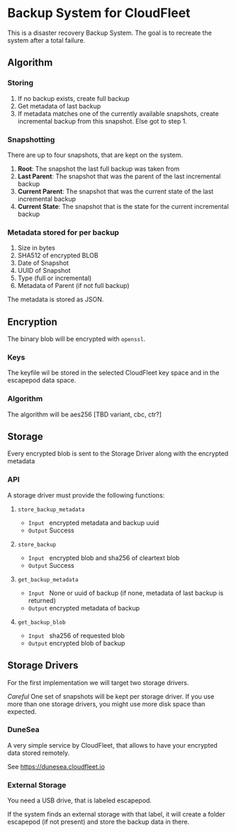 Backup System for CloudFleet
============================

This is a disaster recovery Backup System. The goal is to recreate the system after a total failure.

Algorithm
---------

### Storing

1. If no backup exists, create full backup
2. Get metadata of last backup
3. If metadata matches one of the currently available snapshots,
   create incremental backup from this snapshot. Else got to step 1.

### Snapshotting

There are up to four snapshots, that are kept on the system.

1. __Root__: The snapshot the last full backup was taken from
2. __Last Parent__: The snapshot that was the parent of the last incremental backup
3. __Current Parent__: The snapshot that was the current state of the last incremental backup
4. __Current State__: The snapshot that is the state for the current incremental backup

### Metadata stored for per backup

1. Size in bytes
2. SHA512 of encrypted BLOB
3. Date of Snapshot
4. UUID of Snapshot
5. Type (full or incremental)
6. Metadata of Parent (if not full backup)

The metadata is stored as JSON.


Encryption
----------

The binary blob will be encrypted with `openssl`.

### Keys

The keyfile wil be stored in the selected CloudFleet key space and in the escapepod data space.


### Algorithm

The algorithm will be aes256 [TBD variant, cbc, ctr?]

Storage
-------

Every encrypted blob is sent to the Storage Driver along with the encrypted metadata

### API

A storage driver must provide the following functions:

1. `store_backup_metadata`
   - `Ìnput ` encrypted metadata and backup uuid
   - `Output` Success

2. `store_backup`
   - `Ìnput ` encrypted blob and sha256 of cleartext blob
   - `Output` Success

3. `get_backup_metadata`
   - `Input ` None or uuid of backup (if none, metadata of last backup is returned)
   - `Output` encrypted metadata of backup

4. `get_backup_blob`
   - `Input ` sha256 of requested blob
   - `Output` encrypted blob of backup



Storage Drivers
---------------

For the first implementation we will target two storage drivers.

_Careful_ One set of snapshots will be kept per storage driver. If you use more than one storage
drivers, you might use more disk space than expected.

### DuneSea

A very simple service by CloudFleet, that allows to have your encrypted data stored remotely.

See https://dunesea.cloudfleet.io

### External Storage

You need a USB drive, that is labeled escapepod.

If the system finds an external storage with that label, it will create a folder
escapepod (if not present) and store the backup data in there.
